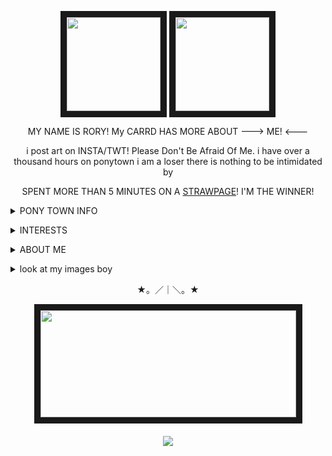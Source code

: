 <p align="center">
<a title="CHELSEA'S TOYHOUSE" href=https://toyhou.se/15550084.chelsea><img src="https://file.garden/Zdu77rwq23DtX9qX/pony-town-really%20weird%20cat-boop-blinking-padded-4x%20(2).gif" width="150" height="150" border="10"/ ></a>
<a title="SAWYER'S TOYHOUSE" href=https://toyhou.se/19381992.sawyer><img src="https://file.garden/Zdu77rwq23DtX9qX/pony-town-%F0%9F%8C%A0%20af_%20nojoki-boop-blinking-padded-toy104-4x.gif" width="150" height="150" border="10"/ ></a>
<p align="center">
MY NAME IS RORY!
My CARRD HAS MORE ABOUT ---> ME! <---
  <p align="center">
    i post art on INSTA/TWT! Please Don't Be Afraid Of Me. i have over a thousand hours on ponytown i am a loser there is nothing to be intimidated by
</p>
<p align="center">
    SPENT MORE THAN 5 MINUTES ON A <a href="https://nojoki.straw.page">STRAWPAGE</a>! I'M THE WINNER!
</p>


<p align="center"><details>
  <summary><b></b>PONY TOWN INFO</b></summary>
HELLO!!!! I'm usually running around on ponytown alone or with <a href="https://github.com/windch1mes">chime</a>/<a href="https://x.com/IllyDood">liv</a> or sitting justtt slightly under spawn on 18+! i like to do bits and i accidentally end up roleplaying 90% of the time! i don't like making people uncomfortable, so most of the time this stuff is very lighthearted
</p>
i have tier 2 supporter, so i will hunt you down if you're on my friendslist! it is a Threat! anyway i really enjoy talking to people on PT, please don't be frightened by me or friends!!!! i will only struggle if i can't meet your energy HAHA
</p>
  basic stuff like c+h is cool! i'm A-OKAY with inspiration from my ponies but please don't go out and fully copy OCs (since it has happened?) (i can't believe i have an evil doppelganger on ponytown) on the Heavier side, i will block easily if you're overly sexual or straightup mean. (or if you are just......annoyingly Online Sorry) there's better ways to be funny guys
</p>
  i have a good amount of fandom ponies, but i'm not always too interested in talking about the media they derive from indepth.. if you recognize one of them, feel free to bring it up :D
</p>
    other than all that, i don't take PT too seriously! it's just another chatroom online! here's some of my most used ponies, but i have over 300 of them!!
</p>
  <p align="center">
<a title="WINSLOW / FURSONA"><img src="https://file.garden/Zdu77rwq23DtX9qX/pony-town-%E2%98%84%20portrait%20of%20the%20artist-trot-blinking-fixed-2x.gif"></a><a title="ROOSTER / PONYSONA"><img src="https://file.garden/Zdu77rwq23DtX9qX/pony-town-%E2%98%84%20rooster%20_%20ponysona-trot-blinking-fixed-toy121-2x.gif"></a><a title="ME! PERSONA"><img src="https://file.garden/Zdu77rwq23DtX9qX/pony-town-%E2%98%80%20I'M%20AT%20YOUR%20BECK%20AND%20CALL!-trot-blinking-fixed-2x.gif"><a title="TEMMIE!"><img src="https://file.garden/Zdu77rwq23DtX9qX/pony-town-temmers-trot-blinking-fixed-ponyplush-2x.gif"><a title="..AND BAKUGO!"><img src="https://file.garden/Zdu77rwq23DtX9qX/pony-town-ouuughhhhhhhh-trot-blinking-fixed-2x.gif">
<p align="center">
<center></details></center>
<p align="center">

<p align="center"><details>
<summary>INTERESTS</summary>
  <p>I'm only going to list main/favorite interests because otherwise this section would be very long!!!! check out my carrd for more indepth stuff</p>
  <p><b>GENERAL:</b> art, ocs, circus works, commedia del'arte, clowns, retro/vintage/70's things, music, animation/animated movies</p>
  <p><b>MUSIC:</b> car seat headrest, scissor sisters, modest mouse, forgive durden, david bowie, the antlers, the garden, abba, billy joel</p>
  <p><b>MANGA/ANIME:</b> witch hat atelier, dungeon meshi, d.gray-man, fullmetal alchemist: brotherhood, houseki no kuni, vinland saga, to your eternity, tokyo ghoul, the promised neverland</p>
  <p><b>SHOWS:</b> lego monkie kid, the bear, the boys, the handmaid's tale, infinity train, the midnight gospel, invincible, smiling friends</p>
</details>
</p>

<p align="center"><details>
<summary>ABOUT ME</summary>
  <p>you wanna know about lil ol me? aw shucks</p>
    <p>WELL TRULY! i do not know what to say! (is going to say things) i'm physically disabled, plus audhd! there's a lot of comorbidities here, but my biggest problems are inattention and fatigue. that may make me seem a bit disinterested at times, but i promise it's not</p>
     <p>as for labels, i'm queer, but aroace and genderfluid/nonbinary fit best.</p>
     <p>if you'd like to psychoanalyze me and are into this kinda thing, my typology is ENFP 7W6 748 sluai iee EFLV sanguine-phlegmatic sx/so but don't ask me any questions because i only did this for my friend who knows much more than me</p>
  <p>my favorite color is orange and i like oversharing online....... i have a lot of "cringy" interests so if riding the high horse is your type of deal, i fear we may not get along too well! i do not want to be the "exception," i want you to be nice to people!</p>
   <p>i have had a crazy life at my ripe age of 19 and you are bound to learn about it if we talk about experiences</p>
  </details></p>
  <p align="center"><details>
  <summary><b></b>look at my images boy</b></summary>
    <p>unfunny ponytown shenanigans with friends because i cant believe i have them. Hey what was github made for again</p>
    <img src="https://imgur.com/WycYCPv.png"> <img src="https://imgur.com/Bh3I9L3.png"> <img src="https://imgur.com/Q0S7goq.png"> <img src="https://imgur.com/FjUbcw5.png"> <img src="https://imgur.com/HO1DPJ3.png"> <img src="https://imgur.com/2hkLiaH.png"> <img src="https://imgur.com/HJXtkIu.png"> <img src="https://imgur.com/FyRutIx.png"> <img src="https://imgur.com/rbGt5QN.png"> <img src="https://imgur.com/H39yOjb.png"> <img src="https://imgur.com/mlQFQg0.png"> <img src="https://imgur.com/LPVD4fg.png"> <img src="https://imgur.com/U9PVhy0.png"> <img src="https://imgur.com/pEG2JTZ.png"> <img src=""> <img src="https://imgur.com/ef7BDrw.png"> <img src="https://imgur.com/UncXv0K.png"> <img src="https://imgur.com/uFPWZlD.png"> <img src="https://imgur.com/6uHPFC4.png"> <img src="https://imgur.com/7jJ5Ama.png"> <img src="https://imgur.com/8oty4Ov.png"> <img src="https://imgur.com/xSa8z2T.png"> <img src="https://imgur.com/fPNEjo1.png"> <img src="https://imgur.com/98dCdoe.png"> <img src="https://imgur.com/ojaaWVK.png"> <img src="https://imgur.com/PViGza3.png"> <img src="https://imgur.com/ppLPRGY.png"> <img src="https://imgur.com/ifIrNoI.png"> <img src="https://imgur.com/TaMLMw8.png"> <img src="https://imgur.com/6LxkIGr"> <img src="https://imgur.com/yhnPi8U.png"> <img src="https://imgur.com/VkX1Yby.png"> <img src="https://imgur.com/qeKb0wt.png">
    
  </details></p>
  <p align="center">★。／｜＼。★</p>
  <p align="center">
  <a title="PLAYLIST ! my art <3" href=https://open.spotify.com/playlist/3h8wqFAn7IkuQ3TLy4PjO2?si=f2c06614411148b0><img src="https://file.garden/Zdu77rwq23DtX9qX/more3.png" width="409" height="171" border="10"></a>
  </p>
<h5 align="center">
 
![](https://komarev.com/ghpvc/?username=no-jokie&color=red)

</h5>


